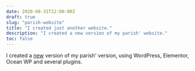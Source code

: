 ```yaml
---
date: 2020-08-31T22:00:00Z
draft: true
slug: "parish-website"
title: "I created just another website."
description: "I created a new version of my parish' website."
toc: false
---
```


I created a [new](https://parrocchiamirandola.it) version of my parish' version, using WordPress, Elementor, Ocean WP and several plugins.

